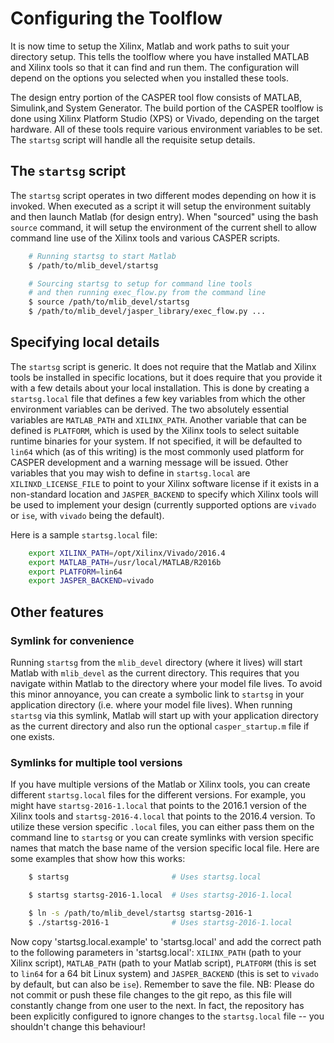 # Configuring the Toolflow

It is now time to setup the Xilinx, Matlab and work paths to suit your directory setup. This tells the toolflow where you have installed MATLAB and Xilinx tools so that it can find and run them. The configuration will depend on the options you selected when you installed these tools.

The design entry portion of the CASPER tool flow consists of MATLAB, Simulink,and System Generator.  The build portion of the CASPER toolflow is done using Xilinx Platform Studio (XPS) or Vivado, depending on the target hardware. All of these tools require various environment variables to be set. The `startsg` script will handle all the requisite setup details.

## The `startsg` script

The `startsg` script operates in two different modes depending on how it is invoked. When executed as a script it will setup the environment suitably and then launch Matlab (for design entry). When "sourced" using the bash `source` command, it will setup the environment of the current shell to allow command line use of the Xilinx tools and various CASPER scripts.

```bash
    # Running startsg to start Matlab
    $ /path/to/mlib_devel/startsg

    # Sourcing startsg to setup for command line tools
    # and then running exec_flow.py from the command line
    $ source /path/to/mlib_devel/startsg
    $ /path/to/mlib_devel/jasper_library/exec_flow.py ...
```    

## Specifying local details

The `startsg` script is generic.  It does not require that the Matlab and Xilinx tools be installed in specific locations, but it does require that you provide it with a few details about your local installation.  This is done by creating a `startsg.local` file that defines a few key variables from which the other environment variables can be derived.  The two absolutely essential variables are `MATLAB_PATH` and `XILINX_PATH`.  Another variable that can be defined is `PLATFORM`, which is used by the Xilinx tools to select suitable runtime binaries for your system.  If not specified, it will be defaulted to `lin64` which (as of this writing) is the most commonly used platform for CASPER development and a warning message will be issued.  Other variables that you may wish to define in `startsg.local` are `XILINXD_LICENSE_FILE` to point to your Xilinx software license if it exists in a non-standard location and `JASPER_BACKEND` to specify which Xilinx tools will be used to implement your design (currently supported options are `vivado` or `ise`, with `vivado` being the default).

Here is a sample `startsg.local` file:

```bash
    export XILINX_PATH=/opt/Xilinx/Vivado/2016.4
    export MATLAB_PATH=/usr/local/MATLAB/R2016b
    export PLATFORM=lin64
    export JASPER_BACKEND=vivado
```

## Other features

### Symlink for convenience

Running `startsg` from the `mlib_devel` directory (where it lives) will start Matlab with `mlib_devel` as the current directory.  This requires that you navigate within Matlab to the directory where your model file lives.  To avoid this minor annoyance, you can create a symbolic link to `startsg` in your application directory (i.e.  where your model file lives).  When running `startsg` via this symlink, Matlab will start up with your application directory as the current directory and also run the optional `casper_startup.m` file if one exists.

### Symlinks for multiple tool versions

If you have multiple versions of the Matlab or Xilinx tools, you can create different `startsg.local` files for the different versions.  For example, you might have `startsg-2016-1.local` that points to the 2016.1 version of the Xilinx tools and `startsg-2016-4.local` that points to the 2016.4 version.  To utilize these version specific `.local` files, you can either pass them on the command line to `startsg` or you can create symlinks with version specific names that match the base name of the version specific local file.  Here are some examples that show how this works:

```bash
    $ startsg                       # Uses startsg.local

    $ startsg startsg-2016-1.local  # Uses startsg-2016-1.local

    $ ln -s /path/to/mlib_devel/startsg startsg-2016-1
    $ ./startsg-2016-1              # Uses startsg-2016-1.local
```

Now copy 'startsg.local.example' to 'startsg.local' and add the correct path to the following parameters in 'startsg.local': `XILINX_PATH` (path to your Xilinx script), `MATLAB_PATH` (path to your Matlab script), `PLATFORM` (this is set to `lin64` for a 64 bit Linux system) and `JASPER_BACKEND` (this is set to `vivado` by default, but can also be `ise`). Remember to save the file. NB: Please do not commit or push these file changes to the git repo, as this file will constantly change from one user to the next. In fact, the repository has been explicitly configured to ignore changes to the `startsg.local` file -- you shouldn't change this behaviour!
